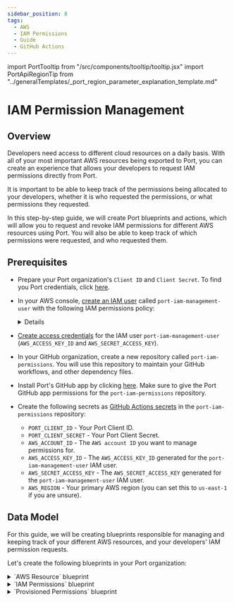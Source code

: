 ```yaml
---
sidebar_position: 8
tags:
  - AWS
  - IAM Permissions
  - Guide
  - GitHub Actions
---
```


import PortTooltip from "/src/components/tooltip/tooltip.jsx"
import PortApiRegionTip from "../generalTemplates/_port_region_parameter_explanation_template.md"

# IAM Permission Management

## Overview

Developers need access to different cloud resources on a daily basis. With all of your most important AWS resources being exported to Port, you can create an experience that allows your developers to request IAM permissions directly from Port.

It is important to be able to keep track of the permissions being allocated to your developers, whether it is who requested the permissions, or what permissions they requested.

In this step-by-step guide, we will create Port blueprints and actions, which will allow you to request and revoke IAM permissions for different AWS resources using Port. You will also be able to keep track of which permissions were requested, and who requested them.

## Prerequisites
- Prepare your Port organization's `Client ID` and `Client Secret`. To find you Port credentials, click [here](/docs/build-your-software-catalog/custom-integration/api/api.md#find-your-port-credentials).
- In your AWS console, [create an IAM user](https://docs.aws.amazon.com/IAM/latest/UserGuide/id_users_create.html) called `port-iam-management-user` with the following IAM permissions policy:
    <details>

        <summary>IAM policy json </summary>

        ```json showLineNumbers
        {
            "Version": "2012-10-17",
            "Statement": [
                {
                    "Effect": "Allow",
                    "Action": [
                        "iam:CreateRole",
                        "iam:UpdateRole",
                        "iam:DeleteRole",
                        "iam:AttachRolePolicy",
                        "iam:DetachRolePolicy"
                    ],
                    "Resource": "*"
                }
            ]
        }
        ```
    </details>
- [Create access credentials](https://docs.aws.amazon.com/IAM/latest/UserGuide/id_credentials_access-keys.html) for the IAM user `port-iam-management-user` (`AWS_ACCESS_KEY_ID` and `AWS_SECRET_ACCESS_KEY`).

- In your GitHub organization, create a new repository called `port-iam-permissions`. You will use this repository to maintain your GitHub workflows, and other dependency files.

- Install Port's GitHub app by clicking [here](https://github.com/apps/getport-io/installations/new). Make sure to give the Port GitHub app permissions for the `port-iam-permissions` repository.

- Create the following secrets as [GitHub Actions secrets](https://docs.github.com/en/actions/security-guides/using-secrets-in-github-actions) in the `port-iam-permissions` repository:
    - `PORT_CLIENT_ID` - Your Port Client ID.
    - `PORT_CLIENT_SECRET` - Your Port Client Secret.
    - `AWS_ACCOUNT_ID` - The `AWS account ID` you want to manage permissions for.
    - `AWS_ACCESS_KEY_ID` - The `AWS_ACCESS_KEY_ID` generated for the `port-iam-management-user` IAM user.
    - `AWS_SECRET_ACCESS_KEY` - The `AWS_SECRET_ACCESS_KEY` generated for the `port-iam-management-user` IAM user.
    - `AWS_REGION` - Your primary AWS region (you can set this to `us-east-1` if you are unsure).

## Data Model
For this guide, we will be creating <PortTooltip id="blueprint">blueprints</PortTooltip> responsible for managing and keeping track of your different AWS resources, and your developers' IAM permission requests.

Let's create the following blueprints in your Port organization:

<details>
    <summary>`AWS Resource` blueprint</summary>

    The entities of this blueprint will represent different AWS resources we want to manage IAM permissions for (S3 buckets, EC2 machines, etc.).
    
    ```json showLineNumbers
    {
        "identifier": "aws_resource",
        "title": "AWS Resource",
        "icon": "AWS",
        "schema": {
            "properties": {
                "tags": {
                    "items": {
                        "type": "object"
                    },
                    "title": "Tags",
                    "type": "array",
                    "icon": "DefaultProperty"
                },
                "resource_type": {
                    "icon": "DefaultProperty",
                    "title": "Resource Type",
                    "type": "string",
                    "enum": [
                        "S3",
                        "EC2"
                    ],
                    "enumColors": {
                        "S3": "blue",
                        "EC2": "green"
                    }
                }
            },
            "required": ["resource_type"]
        },
        "mirrorProperties": {},
        "calculationProperties": {},
        "aggregationProperties": {},
        "relations": {}
    }
    ```
</details>

<details>
    <summary>`IAM Permissions` blueprint</summary>

    The entities of this blueprint will represent different AWS IAM permissions that can be associated to an IAM Policy (`s3:DeleteBucket`, `s3:PutObject`, `ec2:StopInstances`, `ec2:TerminateInstances`, etc.).

    ```json showLineNumbers
    {
        "identifier": "iam_permissions",
        "title": "IAM Permissions",
        "icon": "Lock",
        "schema": {
            "properties": {
                "resource_type": {
                    "icon": "AWS",
                    "title": "Resource Type",
                    "type": "string",
                    "enum": [
                        "S3",
                        "EC2"
                    ],
                    "enumColors": {
                        "S3": "blue",
                        "EC2": "green"
                    }
                }
            },
            "required": ["resource_type"]
        },
        "mirrorProperties": {},
        "calculationProperties": {},
        "aggregationProperties": {},
        "relations": {}
    }
    ```
</details>


<details>
    <summary>`Provisioned Permissions` blueprint</summary>

    The entities of this blueprint will represent the permissions which were created and managed using Port.

    ```json showLineNumbers
    {
        "identifier": "provisioned_permissions",
        "description": "This blueprint represents a set of provisioned permissions for some AWS resource",
        "title": "Provisioned Permissions",
        "icon": "Lock",
        "schema": {
            "properties": {
                "requester": {
                    "title": "Requester",
                    "type": "string",
                    "format": "user",
                    "icon": "DefaultProperty"
                },
                "iam_policy": {
                    "title": "IAM Policy",
                    "type": "object",
                    "icon": "Lock",
                    "description": "The IAM policy given for this temporary permission"
                },
                "sign_in_url": {
                    "icon": "DefaultProperty",
                    "title": "Sign-in URL",
                    "type": "string",
                    "description": "The sign-in URL for this temporary permission",
                    "format": "url"
                },
                "policy_arn": {
                    "title": "Policy ARN",
                    "type": "string",
                    "icon": "DefaultProperty"
                },
                "role_arn": {
                    "title": "Role ARN",
                    "type": "string",
                    "icon": "DefaultProperty"
                }
            },
            "required": []
        },
        "mirrorProperties": {},
        "calculationProperties": {},
        "aggregationProperties": {},
        "relations": {
            "permissions": {
                "title": "Permissions",
                "target": "iam_permissions",
                "required": false,
                "many": true
            },
            "aws_resource": {
                "title": "AWS Resource",
                "target": "aws_resource",
                "required": false,
                "many": false
            }
        }
    }
    ```
    </details>

:::tip AWS resource types
For this guide's simplicity, the blueprints above have pre-defined options for resource types, which are `EC2` and `S3`. 

The blueprints can be modified to support for any type of AWS resource by adding extra options to the `resource_type` properties, both in the `AWS Resource` and the `IAM Permissions` blueprints.
:::

<p align="center">
<img src='/img/build-your-software-catalog/sync-data-to-catalog/cloud-providers/aws/iam-permissions-data-model.png' width='75%' border='1px' />
</p>

## Actions
We want to be able to provision and revoke permissions for AWS resources from Port. To do so, we will need to create some <PortTooltip id="action">actions</PortTooltip> in our Port organization, and set up some action backends.

### Actions backend - GitHub Workflows
As mentioned in the [prerequisites](#prerequisites), in this guide we will be using [GitHub actions](https://docs.github.com/en/actions) as a backend for our Port actions. To do this, we will create 2 GitHub workflow files, and 2 JSON files which will be used as templates for developer IAM permissions. 

The files mentioned above should be created in the `port-iam-permissions` repository you set up in the prerequisites section.

In the workflow files, we will be using the [AWS CLI](https://aws.amazon.com/cli/) to interact with AWS, in order to create and delete the relevant resources when managing the IAM permissions using Port.

Create the following files your `port-iam-permissions` repository, in the correct path as it appears in the filename:

<details>
    <summary>`Create permissions for AWS resource` GitHub workflow</summary>

This workflow is responsible for creating new IAM permissions for an AWS resource.

```yaml showLineNumbers title=".github/workflows/create-iam-permissions.yaml"
name: Create permissions for AWS resource
on:
  workflow_dispatch:
    inputs:
      properties:
        type: string
        required: true
        description: The form inputs
      port_context:
        type: string
        required: true
        description: The Port context for triggering this action                  

jobs:
  create-iam-permissions:
    name: Create IAM permissions
    runs-on: ubuntu-latest
    env:
      POLICY_NAME: Permission-${{github.run_id}}
    steps:
      - uses: actions/checkout@v4
        with:
          persist-credentials: true
      - name: Configure AWS Credentials
        uses: aws-actions/configure-aws-credentials@v4
        with:
          aws-access-key-id: ${{ secrets.AWS_ACCESS_KEY_ID }}
          aws-secret-access-key: ${{ secrets.AWS_SECRET_ACCESS_KEY }}
          aws-region: ${{ secrets.AWS_REGION }}
      - name: Create JSON for permissions
        id: create-jsons
        run: |
          permissions=$(echo '${{ inputs.properties }}' | jq -c '.permissions')
          echo "PERMISSIONS_ARRAY=${permissions}" >> $GITHUB_OUTPUT
          jq -r --argjson permissions "${permissions}" --arg resource "${{fromJson(inputs.port_context).entity.identifier}}/*" '.Statement[0].Action=$permissions | .Statement[0].Resource=$resource' .github/templates/iamPolicyDocument.json > temp_policy_document.json
          jq -r --arg aws_acc_id "${{ secrets.AWS_ACCOUNT_ID }}" '.Statement[0].Principal.AWS="arn:aws:iam::"+$aws_acc_id+":root"' .github/templates/iamTrustPolicy.json > temp_trust_policy.json
      - name: Apply policies and attachments
        id: apply-policies
        run: |
          # Create the policy
          policy_arn=$(aws iam create-policy --policy-name $POLICY_NAME --policy-document file://temp_policy_document.json --no-cli-pager | jq '.Policy.Arn')
          echo ${policy_arn}
          echo "POLICY_ARN=${policy_arn}" >> $GITHUB_OUTPUT
          # Create the role with assume-role policy
          echo "ROLE_ARN=$(aws iam create-role --role-name $POLICY_NAME --assume-role-policy-document file://temp_trust_policy.json --no-cli-pager | jq '.Role.Arn')" >> $GITHUB_OUTPUT
          # Attach policy to the role
          aws iam attach-role-policy --role-name $POLICY_NAME --policy-arn arn:aws:iam::${{ secrets.AWS_ACCOUNT_ID }}:policy/$POLICY_NAME
      - name: Create varialbes
        id: create-variables
        run: |
          echo "POLICY=$(cat temp_policy_document.json | jq -c '.')" >> $GITHUB_OUTPUT
          echo "SIGN_IN_URL=https://signin.aws.amazon.com/switchrole?account=${{ secrets.AWS_ACCOUNT_ID }}&roleName=${{ env.POLICY_NAME }}&displayName=${{ env.POLICY_NAME }}" >> $GITHUB_OUTPUT
      - name: "Report permission to Port 🚢"
        uses: port-labs/port-github-action@v1
        with:
            clientId: ${{ secrets.PORT_CLIENT_ID }}
            clientSecret: ${{ secrets.PORT_CLIENT_SECRET }}
            baseUrl: https://api.getport.io
            identifier: ${{ env.POLICY_NAME }}
            title: ${{ env.POLICY_NAME }}
            blueprint: provisioned_permissions
            properties: |
              {
                "iam_policy": ${{ steps.create-variables.outputs.POLICY }},
                "requester": "${{ fromJson(inputs.port_context).trigger.by.user.email }}",
                "sign_in_url": "${{ steps.create-variables.outputs.SIGN_IN_URL }}",
                "role_arn": ${{ steps.apply-policies.outputs.ROLE_ARN }},
                "policy_arn": ${{ steps.apply-policies.outputs.POLICY_ARN }}
              }
            relations: |
              {
                "aws_resource": "${{ fromJson(inputs.port_context).entity.identifier }}",
                "permissions": ${{ steps.create-jsons.outputs.PERMISSIONS_ARRAY }}
              }
      - uses: port-labs/port-github-action@v1
        with:
          clientId: ${{ secrets.PORT_CLIENT_ID }}
          clientSecret: ${{ secrets.PORT_CLIENT_SECRET }}
          baseUrl: https://api.getport.io
          operation: PATCH_RUN
          status: "SUCCESS"
          runId: ${{ fromJson(inputs.port_context).runId}}
          logMessage: |
            Created permission for the AWS resource "${{ fromJson(inputs.port_context).entity.identifier }}"🚀
            Requester for this permission is: ${{ fromJson(inputs.port_context).trigger.by.user.email }}
            The sign-in URL: ${{ steps.create-variables.outputs.SIGN_IN_URL }}
```
</details>

<details>
    <summary>`Revoke permissions for AWS resource` GitHub workflow</summary>

    This workflow is responsible for revoking IAM permissions for an AWS resource.

```yaml showLineNumbers title=".github/workflows/delete-iam-permissions.yaml"
name: Delete IAM permissions for AWS resource
on:
  workflow_dispatch:
    inputs:
      properties:
        type: string
        required: true
        description: The Port Payload for triggering this action
      port_context:
        type: string
        required: true
        description: The Port context for triggering this action                

jobs:
  delete-permissions:
    name: Delete IAM permissions
    runs-on: ubuntu-latest
    env:
      POLICY_ARN: ${{ fromJson(inputs.port_context).entity.properties.policy_arn }}
    steps:
      - uses: actions/checkout@v4
        with:
          persist-credentials: true
      - name: Configure AWS Credentials
        uses: aws-actions/configure-aws-credentials@v4
        with:
          aws-access-key-id: ${{ secrets.AWS_ACCESS_KEY_ID }}
          aws-secret-access-key: ${{ secrets.AWS_SECRET_ACCESS_KEY }}
          aws-region: ${{ secrets.AWS_REGION }}
      - name: Delete policies
        id: delete-policies
        run: |
          # Detach the policy from the role
          aws iam detach-role-policy --role-name ${{ fromJson(inputs.port_context).entity.identifier }} --policy-arn ${{ env.POLICY_ARN }}
          # Delete the policy
          aws iam delete-policy --policy-arn "${{ env.POLICY_ARN }}" --no-cli-pager
          # Delete the role
          aws iam delete-role --role-name ${{ fromJson(inputs.port_context).entity.identifier }} --no-cli-pager
      - name: "Delete permission from Port 🚢"
        uses: port-labs/port-github-action@v1
        with:
          clientId: ${{ secrets.PORT_CLIENT_ID }}
          clientSecret: ${{ secrets.PORT_CLIENT_SECRET }}
          baseUrl: https://api.getport.io
          identifier: ${{ fromJson(inputs.port_context).entity.identifier }}
          operation: DELETE
          blueprint: provisioned_permissions
      - uses: port-labs/port-github-action@v1
        with:
          clientId: ${{ secrets.PORT_CLIENT_ID }}
          clientSecret: ${{ secrets.PORT_CLIENT_SECRET }}
          baseUrl: https://api.getport.io
          operation: PATCH_RUN
          runId: ${{ fromJson(inputs.port_context).runId}}
          logMessage: |
            Permission "${{ fromJson(inputs.port_context).entity.identifier }}" has been deleted.
            To get more information regarding this deletion, contact "${{ fromJson(inputs.port_context).trigger.by.user.email }}".
```

</details> 

<PortApiRegionTip/>

<details>
    <summary>`IAM policy JSON` template file</summary>

    This file will act as a template for the generated IAM policies.

    ```json showLineNumbers title=".github/templates/iamPolicyDocument.json"
   {
        "Version": "2012-10-17",
        "Statement": [
            {
                "Effect": "Allow",
                "Action": [],
                "Resource": ""
            }
        ]
    }
    ```

</details> 
<details>
    <summary>`IAM trust policy JSON` template file</summary>

    This file will act as a template for the generated IAM trust policies.
    
    ***Replace the `<YOUR_AWS_ACCOUNT_ID>` with the AWS account ID you want to allocate permissions for.***

    ```json showLineNumbers title=".github/templates/iamTrustPolicy.json"
    {
        "Version": "2012-10-17",
        "Statement": [
            {
                "Effect": "Allow",
                "Principal": {"AWS": "arn:aws:iam::<YOUR_AWS_ACCOUNT_ID>:root"}, 
                "Action": "sts:AssumeRole"
            }
        ]
    }

    ```

</details> 



### Creating the Port actions
After creating our backend in GitHub, we need to create the Port actions to trigger the workflows we created.
We will create the Port actions using the Port UI.

:::tip Creating actions with JSON
Don't know how to create actions via the Port UI?
Click [here](/actions-and-automations/create-self-service-experiences/setup-ui-for-action)!
:::

Let's create the Port actions to trigger the workflows we just created:
<details>
    <summary>`Request permissions` Port action</summary>

    This is a `DAY-2` action on the `AWS Resource` blueprint, for requesting and provisioning new IAM permissions.

    ***Replace the `<YOUR_GITHUB_ORG>` placeholder with your GitHub organization.***

```json showLineNumbers
{
  "identifier": "request_permissions",
  "title": "Request permissions",
  "icon": "DefaultProperty",
  "description": "Request permissions for an AWS resource",
  "trigger": {
    "type": "self-service",
    "operation": "DAY-2",
    "userInputs": {
      "properties": {
        "permissions": {
          "title": "Permissions",
          "type": "array",
          "items": {
            "type": "string",
            "format": "entity",
            "blueprint": "iam_permissions",
            "dataset": {
              "combinator": "and",
              "rules": [
                {
                  "property": "resource_type",
                  "operator": "=",
                  "value": {
                    "jqQuery": ".entity.properties.resource_type"
                  }
                }
              ]
            }
          }
        }
      },
      "required": [
        "permissions"
      ],
      "order": []
    },
    "blueprintIdentifier": "aws_resource"
  },
  "invocationMethod": {
    "type": "GITHUB",
    "org": "<YOUR_GITHUB_ORG>",
    "repo": "port-iam-permissions",
    "workflow": "create-iam-permissions.yaml",
    "workflowInputs": {
      "properties": "{{ .inputs }}",
      "port_context": {
        "blueprint": "{{.action.blueprint}}",
        "entity": "{{.entity}}",
        "runId": "{{.run.id}}",
        "trigger": "{{ .trigger }}"
      }
    },
    "reportWorkflowStatus": true
  },
  "requiredApproval": false
}
```
</details>

<details>
    <summary>`Revoke permissions` Port action</summary>

    This is a `DELETE` action on the `Provisioned Permissions` blueprint, for revoking IAM permissions.

    ***Replace the `<YOUR_GITHUB_ORG>` placeholder with your GitHub organization.***

```json showLineNumbers
{
  "identifier": "revoke_permissions",
  "title": "Revoke permissions",
  "icon": "Alert",
  "trigger": {
    "type": "self-service",
    "operation": "DELETE",
    "userInputs": {
      "properties": {},
      "required": [],
      "order": []
    },
    "blueprintIdentifier": "provisioned_permissions"
  },
  "invocationMethod": {
    "type": "GITHUB",
    "org": "<YOUR_GITHUB_ORG>",
    "repo": "port-iam-permissions",
    "workflow": "delete-iam-permissions.yaml",
    "workflowInputs": {
      "port_payload": {
        "properties": "{{ .inputs }}",
        "port_context": {
          "blueprint": "{{.action.blueprint}}",
          "entity": "{{.entity }}",
          "runId": "{{.run.id}}",
          "trigger": "{{ .trigger }}"
        }
      }
    },
    "reportWorkflowStatus": true
  },
  "requiredApproval": false
}
```
</details>

## Manage permissions using Port
Before we get to provisioning and revoking permissions, we have 2 things to complete:
1. Define which AWS resources we want provision permissions for.
2. Define which permissions we want to allow our developers to request and provision.

### Defining AWS resources
Managing the AWS resources we want to provision permissions for will be done using Port entities. Navigate to the [AWS Resources](https://app.getport.io/aws_resources) catalog page to create some example entities.

:::info Simple permissions to get started
For this guide's simplicity, we will be creating AWS resource entities manually. This can also be done using Port's [AWS Exporter](/docs/build-your-software-catalog/sync-data-to-catalog/cloud-providers/aws/aws.md). Go to the [Next Steps](#next-steps) section to read more.
:::

In the `AWS Resources` catalog page, click the `Manually add AWS Resource` to create an entity (or click the `+ AWS Resource` button).
The identifier of the entity is the `AWS ARN` of the AWS resource, make sure to toggle off the `Autogenerate` for the identifier.
Let's create 2 `AWS Resource` entities:

1. We will create one entity of type `S3`:
    * Title: `My awesome S3 bucket`
    * Identifier: `arn:aws:s3:::my-s3-bucket`
    * Resource Type: `S3`

2. We will create another entity of resource type `EC2`:
    * Title: `My awesome EC2 machine`
    * Identifier: `arn:aws:ec2:us-east-1:12345678:instance/i-abc123456789`
    * Resource Type: `EC2`
 
:::tip Adding more IAM permissions
Feel free to add more AWS resources of your own. Make sure that the identifier of the entity matches the AWS ARN of the resource you want to add.
:::

<p align="center">
<img src='/img/build-your-software-catalog/sync-data-to-catalog/cloud-providers/aws/iam-permissions-create-aws-resource-entity.png' width='50%' border='1px' />
</p>

### Defining allowed IAM permissions
Managing the IAM permissions we want to allow our developer to provision will be done using Port entities. Navigate to the [IAM Permissions](https://app.getport.io/iam_permissions) catalog page to create some example entities.

In the `IAM Permissions` catalog page, click the `Manually add IAM Permission` to create an entity (or click the `+ IAM Permissions` button).
The identifier of the entity is the IAM Permission you want to allow to run (for example `s3:PutObject`), make sure to toggle off the `Autogenerate` for the identifier.
Let's create 2 `IAM Permissions` entities:

1. We will create one entity with the resource type `S3`:
    * Title: `Put S3 objects`
    * Identifier: `s3:PutObject`
    * Resource Type: `S3`

2. We will create another entity with the resource type `EC2`:
    * Title: `Stop EC2 Instance`
    * Identifier: `ec2:StopInstances`
    * Resource Type: `EC2`

:::tip Add more IAM permissions
Feel free to add more IAM permissions of your own. Make sure that the identifier of the entity matches the IAM permission you want to add.
:::
 
<p align="center">
<img src='/img/build-your-software-catalog/sync-data-to-catalog/cloud-providers/aws/iam-permissions-create-iam-permissions-entity.png' width='50%' border='1px' />
</p>

We are all set!

### Managing permissions
Now that we finished setting up our Port environment, and our action backends, we are ready to manage IAM permissions for our AWS resources!

#### Provision permissions
Let's start by creating new temporary permissions for our S3 bucket `my-s3-bucket`, using Port. Navigate to the bucket's [entity page](https://app.getport.io/aws_resourceEntity?identifier=arn%3Aaws%3As3%3A%3A%3Amy-s3-bucket).

Click on the `...` at the top right of the entity screen -> click `Request permissions` -> choose the `s3:PutObject` permission -> click `Execute`.

This will trigger a new action run which will appear in the right action runs bar. Click on the action run to navigate to the run page.

When the Port action run will end, you will get action logs which will show you info regarding:
- Which AWS resource were the IAM permissions provisioned for.
- Who requested the IAM permissions.
- The sign-in URL for the provisioned role.

The actoin will also create a new `Provisioned Permissions` entity which you can see in the [Provisioned Permissions](https://app.getport.io/provisioned_permissions) catalog page.

Copy the sign-in URL and paste it to your browser's URL bar. Click the `Switch Role` button. 

You are now signed in to your new role, which has permissions as defined in the Port action! 🥳

<p align="center">
<img src='/img/build-your-software-catalog/sync-data-to-catalog/cloud-providers/aws/iam-permissions-provision-permissions-action.png' width='75%' border='1px' />
</p>
#### Revoke permissions
Now, we want to revoke the permissions we provisioned for our S3 bucket `my-s3-bucket`. Let's navigate to our new `Provisioned Permission` entity.

Navigate to the [Provisioned Permissions](https://app.getport.io/provisioned_permissions) catalog page -> Click on the new `Permission-XXXXXXXX` entity.

:::tip About provisioned permissions
In the `Provisioned Permissions` entity page, you can learn important infromation regarding the provisioned permissions. For example, you can see the generated IAM policy and the permissions requester.

In the `Related entities` section, you can see which permissions were provisioned, and to which resource.

Check out the [Provisioned Permissions](https://app.getport.io/provisioned_permissions) catalog page to view all active permissions. There, you can see important information like the permissions' requesters, the IAM policies, sign-in URLs and more.
<details>
    <summary>Provisioned Permissions page</summary>
<p align="center">
<img src='/img/build-your-software-catalog/sync-data-to-catalog/cloud-providers/aws/iam-permissions-provisioned-permissions-page.png' width='75%' border='1px' />
</p>
</details>
:::

Click on the `...` at the top right of the entity screen -> click `Revoke permissions` -> click `Delete`.

This will trigger a new action run which will appear in the right action runs bar. Click on the action run to navigate to the run page.

When the Port action run will end, you will get action logs which will show you info regarding:
- Which IAM Permission was deleted.
- Who is responsible for deleting the IAM permission.

The acion will also delete the `Provisioned Permissions` entity which was created when the permissions were provisionsed.

We can retry the previous sign-in URL, and see that it no longer works ❌

<p align="center">
<img src='/img/build-your-software-catalog/sync-data-to-catalog/cloud-providers/aws/iam-permissions-revoke-permissions-action.png' width='75%' border='1px' />
</p>

## Summary 
That's it! You are all set up to manage IAM permissions for your different AWS resources using Port!🚀

Feel free to further experiment with the use-case by adding more `IAM Permissions` and `AWS Resources` entities. You can also add more resource types by modifying the `resource_type` property in the `IAM Permissions` and `AWS Resources` blueprints.

See the [Next Steps](#next-steps) section to understand how to take this guide one step further with your Port environment.

## Next Steps
- **Install Port's [AWS exporter](/docs/build-your-software-catalog/sync-data-to-catalog/cloud-providers/aws/aws.md)** - You can use Port's AWS exporter to automatically populates your software catalog from your AWS environement. You can use the AWS exporter to populate your `AWS Resources` blueprints with different AWS resources.
- **Enforce [manual approval](/docs/actions-and-automations/create-self-service-experiences/set-self-service-actions-rbac/set-self-service-actions-rbac.md#configure-manual-approval-for-actions) for your Port actions** - To have control over who is provisioning and revoking permissions, you can set up manual approval for your actions. This will enable you to provide a request-approve flow for provisioning and revoking permissions using Port.
<!-- TODO: Remove the `coming soon` when automiations comes out -->
- ***Coming soon* ⏱️: Temporary permissions using [Automations](https://roadmap.getport.io/ideas/p/automation) and the `Timer` property** - With the automations feature, you will be able to automatically trigger actions using events from the catalog. You can use the `Timer Expired` event to trigger the `Revoke permissions` action and create a temporary permissions experience.
